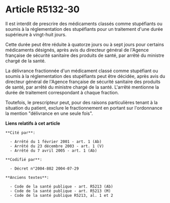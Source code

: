 # Article R5132-30

Il est interdit de prescrire des médicaments classés comme stupéfiants ou soumis à la réglementation des stupéfiants pour un
traitement d'une durée supérieure à vingt-huit jours.

Cette durée peut être réduite à quatorze jours ou à sept jours pour certains médicaments désignés, après avis du directeur
général de l'Agence française de sécurité sanitaire des produits de santé, par arrêté du ministre chargé de la santé.

La délivrance fractionnée d'un médicament classé comme stupéfiant ou soumis à la réglementation des stupéfiants peut être
décidée, après avis du directeur général de l'Agence française de sécurité sanitaire des produits de santé, par arrêté du
ministre chargé de la santé. L'arrêté mentionne la durée de traitement correspondant à chaque fraction.

Toutefois, le prescripteur peut, pour des raisons particulières tenant à la situation du patient, exclure le fractionnement
en portant sur l'ordonnance la mention "délivrance en une seule fois".

**Liens relatifs à cet article**

	**Cité par**:

	  - Arrêté du 1 février 2001 - art. 1 (Ab)
	  - Arrêté du 23 décembre 2003 - art. 1 (V)
	  - Arrêté du 7 avril 2005 - art. 1 (Ab)

	**Codifié par**:

	  - Décret n°2004-802 2004-07-29

	**Anciens textes**:

	  - Code de la santé publique - art. R5213 (Ab)
	  - Code de la santé publique - art. R5213 (M)
	  - Code de la santé publique R5213, al. 1 et 2
